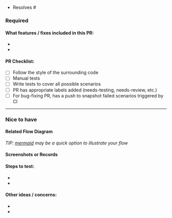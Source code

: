 - Resolves #

### Required

#### What features / fixes included in this PR:
- 
-

#### PR Checklist:
- [ ] Follow the style of the surrounding code
- [ ] Manual tests
- [ ] Write tests to cover all possible scenarios
- [ ] PR has appropriate labels added (needs-testing, needs-review, etc.)
- [ ] For bug-fixing PR, has a push to snapshot failed scenarios triggered by CI

---

### Nice to have

#### Related Flow Diagram
_TIP: [mermaid](https://mermaid.js.org/syntax/flowchart.html) may be a quick option to illustrate your flow_



#### Screenshots or Records



#### Steps to test:
-
-

#### Other ideas / concerns:
-
-